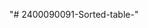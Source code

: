 "# 2400090091-Sorted-table-" 
<!DOCTYPE html>
<html lang="en">
<head>
  <meta charset="UTF-8">
  <title>Sortable Employee Table</title>
  <style>
    table {
      border-collapse: collapse;
      width: 60%;
      margin: 24px auto;
      font-family: Arial, sans-serif;
    }
    th, td {
      border: 1px solid #555;
      padding: 10px 16px;
      text-align: left;
    }
    th {
      background: #28527a;
      color: white;
      cursor: pointer;
      user-select: none;
      transition: background 0.2s;
    }
    th:hover {
      background: #1985a1;
    }
    tr:nth-child(even) {
      background: #f7f7f7;
    }
    tr:nth-child(odd) {
      background: #edf7fa;
    }
    tr:hover td {
      background: #f9d342;
      color: #222;
      transition: background 0.3s, color 0.3s;
    }
  </style>
</head>
<body>
  <div id="root"></div>

  <script type="text/babel">
    const employees = [
      { name: "Alice", department: "Engineering", salary: 70000 },
      { name: "Bob", department: "Marketing", salary: 60000 },
      { name: "Charlie", department: "HR", salary: 50000 },
      { name: "David", department: "Engineering", salary: 80000 },
      { name: "Eve", department: "Finance", salary: 90000 }
    ];

    function SortableTable() {
      const [tableData, setTableData] = React.useState([...employees]);
      const [sortColumn, setSortColumn] = React.useState(null);
      const [sortAsc, setSortAsc] = React.useState(true);

      const handleSort = (column) => {
        let asc = sortColumn === column ? !sortAsc : true;
        const sorted = [...tableData].sort((a, b) => {
          if (a[column] < b[column]) return asc ? -1 : 1;
          if (a[column] > b[column]) return asc ? 1 : -1;
          return 0;
        });
        setSortColumn(column);
        setSortAsc(asc);
        setTableData(sorted);
      };

      return (
        <table>
          <thead>
            <tr>
              <th onClick={() => handleSort("name")}>Name {sortColumn === "name" ? (sortAsc ? "▲" : "▼") : ""}</th>
              <th onClick={() => handleSort("department")}>Department {sortColumn === "department" ? (sortAsc ? "▲" : "▼") : ""}</th>
              <th onClick={() => handleSort("salary")}>Salary {sortColumn === "salary" ? (sortAsc ? "▲" : "▼") : ""}</th>
            </tr>
          </thead>
          <tbody>
            {tableData.map((emp, idx) => (
              <tr key={idx}>
                <td>{emp.name}</td>
                <td>{emp.department}</td>
                <td>{emp.salary}</td>
              </tr>
            ))}
          </tbody>
        </table>
      );
    }

    ReactDOM.render(<SortableTable />, document.getElementById('root'));
  </script>
  <!-- Ensure you include React and ReactDOM in your HTML file -->
  <script src="https://unpkg.com/react@18/umd/react.development.js"></script>
  <script src="https://unpkg.com/react-dom@18/umd/react-dom.development.js"></script>
  <script src="https://unpkg.com/@babel/standalone/babel.min.js"></script>
</body>
</html>
